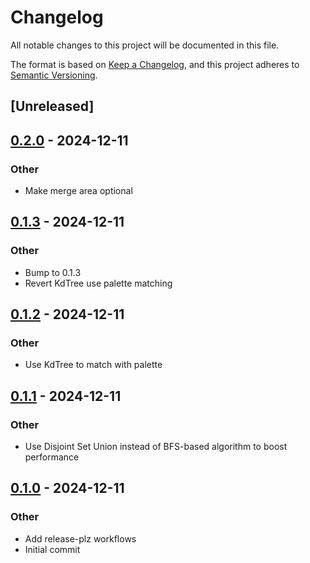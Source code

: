# Changelog

All notable changes to this project will be documented in this file.

The format is based on [Keep a Changelog](https://keepachangelog.com/en/1.0.0/),
and this project adheres to [Semantic Versioning](https://semver.org/spec/v2.0.0.html).

## [Unreleased]

## [0.2.0](https://github.com/AllenDang/color_reducer/compare/v0.1.3...v0.2.0) - 2024-12-11

### Other

- Make merge area optional

## [0.1.3](https://github.com/AllenDang/color_reducer/compare/v0.1.2...v0.1.3) - 2024-12-11

### Other

- Bump to 0.1.3
- Revert KdTree use palette matching

## [0.1.2](https://github.com/AllenDang/color_reducer/compare/v0.1.1...v0.1.2) - 2024-12-11

### Other

- Use KdTree to match with palette

## [0.1.1](https://github.com/AllenDang/color_reducer/compare/v0.1.0...v0.1.1) - 2024-12-11

### Other

- Use Disjoint Set Union instead of BFS-based algorithm to boost performance

## [0.1.0](https://github.com/AllenDang/color_reducer/releases/tag/v0.1.0) - 2024-12-11

### Other

- Add release-plz workflows
- Initial commit
